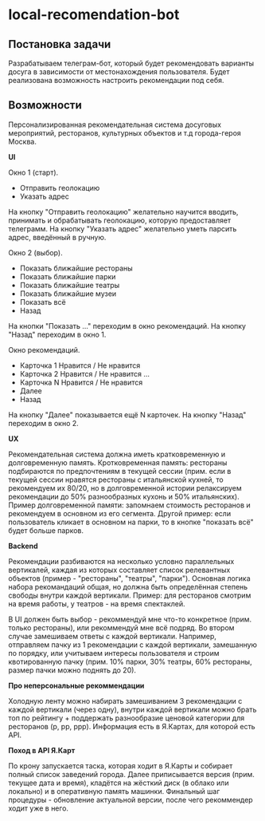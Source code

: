 # local-recomendation-bot

## Постановка задачи

Разрабатываем телеграм-бот, который будет рекомендовать варианты досуга в зависимости от местонахождения пользователя. Будет реализована возможность настроить рекомендации под себя.

## Возможности

Персонализированная рекомендательная система досуговых мероприятий, ресторанов, культурных объектов и т.д города-героя Москва.

**UI**

Окно 1 (старт).
- Отправить геолокацию
- Указать адрес

На кнопку "Отправить геолокацию" желательно научится вводить, принимать и обрабатывать геолокацию, которую предоставляет телеграмм. На кнопку "Указать адрес" желательно уметь парсить адрес, введённый в ручную.

Окно 2 (выбор).
- Показать ближайшие рестораны
- Показать ближайшие парки
- Показать ближайшие театры
- Показать ближайшие музеи
- Показать всё
- Назад

На кнопки "Показать ..." переходим в окно рекомендаций. На кнопку "Назад" переходим в окно 1.

Окно рекомендаций.
- Карточка 1
    Нравится / Не нравится
- Карточка 2
    Нравится / Не нравится
...
- Карточка N
    Нравится / Не нравится
- Далее
- Назад

На кнопку "Далее" показывается ещё N карточек. На кнопку "Назад" переходим в окно 2.

**UX**

Рекомендательная система должна иметь кратковременную и долговременную память. Кротковременная память: рестораны подбираются по предпочтениям в текущей сессии (прим. если в текущей сессии нравятся рестораны с итальянской кухней, то рекомендуем их 80/20, но в долговременной истории релаксируем рекомендации до 50% разнообразных кухонь и 50% итальянских). Пример долговременной памяти: запомнаем стоимость ресторанов и рекомендуем в основном из его сегмента. Другой пример: если пользователь кликает в основном на парки, то в кнопке "показать всё" будет больше парков.

**Backend**

Рекомендации разбиваются на несколько условно параллельных вертикалей, каждая из которых составляет список релевантных объектов (пример - "рестораны", "театры", "парки"). Основная логика набора рекомандаций общая, но должна быть определённая степень свободы внутри каждой вертикали. Пример: для ресторанов смотрим на время работы, у театров - на время спектаклей.

В UI должен быть выбор - рекоммендуй мне что-то конкретное (прим. только рестораны), или рекоммендуй мне всё подряд. Во втором случае замешиваем ответы с каждой вертикали. Например, отправляем пачку из 1 рекомендации с каждой вертикали, замешанную по порядку, или учитываем интересы пользователя и строим квотированную пачку (прим. 10% парки, 30% театры, 60% рестораны, размер пачки можно поднять до 20).

**Про неперсональные рекоммендации**

Холодную ленту можно набирать замешиванием 3 рекомендации с каждой вертикали (через одну), внутри каждой вертикали можно брать топ по рейтингу + поддержать разнообразие ценовой категории для ресторанов (р, рр, ррр). Информация есть в Я.Картах, для которой есть API.

**Поход в API Я.Карт**

По крону запускается таска, которая ходит в Я.Карты и собирает полный список заведений города. Далее приписывается версия (прим. текущее дата и время), кладётся на жёсткий диск (в облако или локально) и в оперативную память машинки. Финальный шаг процедуры - обновление актуальной версии, после чего рекоммендер ходит уже в него.
